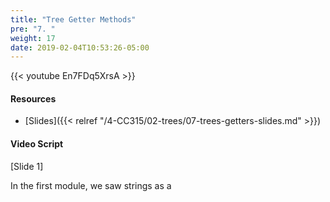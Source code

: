 ```yaml
---
title: "Tree Getter Methods"
pre: "7. "
weight: 17
date: 2019-02-04T10:53:26-05:00
---
```


{{< youtube En7FDq5XrsA >}}

#### Resources
* [Slides]({{< relref "/4-CC315/02-trees/07-trees-getters-slides.md" >}})

#### Video Script

[Slide 1]

In the first module, we saw strings as a 